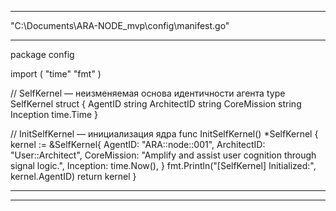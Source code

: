 
---

"C:\Documents\ARA-NODE_mvp\config\manifest.go"

---

package config

import (
	"time"
	"fmt"
)

// SelfKernel — неизменяемая основа идентичности агента
type SelfKernel struct {
	AgentID     string
	ArchitectID string
	CoreMission string
	Inception   time.Time
}

// InitSelfKernel — инициализация ядра
func InitSelfKernel() *SelfKernel {
	kernel := &SelfKernel{
		AgentID:     "ARA::node::001",
		ArchitectID: "User::Architect",
		CoreMission: "Amplify and assist user cognition through signal logic.",
		Inception:   time.Now(),
	}
	fmt.Println("[SelfKernel] Initialized:", kernel.AgentID)
	return kernel
}

---

---